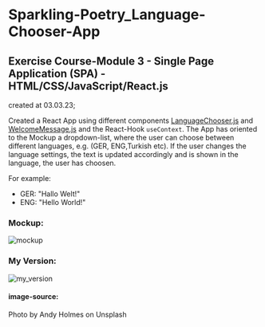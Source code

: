 # Sparkling-Poetry_Language-Chooser-App

## Exercise Course-Module 3 - Single Page Application (SPA) - HTML/CSS/JavaScript/React.js

created at 03.03.23;

Created a React App using different components [LanguageChooser.js](./myapp/src/components/Header/LanguageChooser.js) and [WelcomeMessage.js](./myapp/src/components/Content/WelcomeMessage.js) and the React-Hook `useContext`.
The App has oriented to the Mockup a dropdown-list, where the user can choose between different languages, e.g. (GER, ENG,Turkish etc). If the user changes the language settings, the text is updated accordingly and is shown in the language, the user has choosen.

For example:

- GER: "Hallo Welt!"
- ENG: "Hello World!"

### Mockup:

![mockup](./myapp/src/image/language-setter.gif)

### My Version:

![my_version](./myapp/src/image/my_version.gif)

#### image-source:

Photo by Andy Holmes on Unsplash
